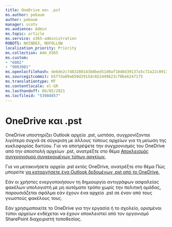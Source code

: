 ```yaml
---
title: OneDrive και .pst
ms.author: pebaum
author: pebaum
manager: scotv
ms.audience: Admin
ms.topic: article
ms.service: o365-administration
ROBOTS: NOINDEX, NOFOLLOW
localization_priority: Priority
ms.collection: Adm_O365
ms.custom:
- "6002"
- "9003081"
ms.openlocfilehash: de6de2c7483280143b8bed51d0af1048d39137a5c72a22c09131d32326b8e447
ms.sourcegitcommit: b5f7da89a650d2915dc652449623c78be6247175
ms.translationtype: MT
ms.contentlocale: el-GR
ms.lasthandoff: 08/05/2021
ms.locfileid: "53984857"
---
```

# <a name="onedrive-and-pst-files"></a>OneDrive και .pst 

OneDrive υποστηρίζει Outlook αρχεία .pst, ωστόσο, συγχρονίζονται λιγότερο συχνά σε σύγκριση με άλλους τύπους αρχείων για τη μείωση της κυκλοφορίας δικτύου. Για να αποτρέψετε την συγχρονισμός του OneDrive από την αποστολή αρχείων .pst, ανατρέξτε στο θέμα [Αποκλεισμός συγχρονισμού συγκεκριμένων τύπων αρχείων.](https://docs.microsoft.com/onedrive/block-file-types) 

Για να μετακινήσετε αρχεία .pst εκτός OneDrive, ανατρέξτε στο θέμα Πώς μπορείτε [να καταργήσετε ένα Outlook δεδομένων .pst από το OneDrive.](https://support.microsoft.com/office/how-to-remove-an-outlook-pst-data-file-from-onedrive-b6b9e522-59bd-40f7-949f-168d0aa9b38e) 

Εάν οι χρήστες ενεργοποιήσουν τη δημιουργία αντιγράφων ασφαλείας φακέλων υπολογιστή με μη αυτόματο τρόπο χωρίς την πολιτική ομάδας, παρουσιάζεται σφάλμα εάν έχουν ένα αρχείο .pst σε έναν από τους γνωστούς φακέλους τους.

Εάν χρησιμοποιείτε το OneDrive για την εργασία ή το σχολείο, ορισμένοι τύποι αρχείων ενδέχεται να έχουν αποκλειστεί από τον οργανισμό SharePoint διαχειριστή τοποθεσίας.